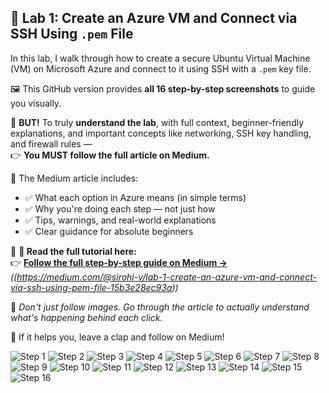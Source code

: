 ## 🧪 Lab 1: Create an Azure VM and Connect via SSH Using `.pem` File

In this lab, I walk through how to create a secure Ubuntu Virtual Machine (VM) on Microsoft Azure and connect to it using SSH with a `.pem` key file.

🖼️ This GitHub version provides **all 16 step-by-step screenshots** to guide you visually.

🚨 **BUT!** To truly **understand the lab**, with full context, beginner-friendly explanations, and important concepts like networking, SSH key handling, and firewall rules —  
👉 **You MUST follow the full article on Medium.**

🎯 The Medium article includes:

- ✅ What each option in Azure means (in simple terms)  
- ✅ Why you're doing each step — not just how  
- ✅ Tips, warnings, and real-world explanations  
- ✅ Clear guidance for absolute beginners

🔗 **📖 Read the full tutorial here:**  
👉 [**Follow the full step-by-step guide on Medium →**](#) *((https://medium.com/@sirohi-v/lab-1-create-an-azure-vm-and-connect-via-ssh-using-pem-file-15b3e28ec93a))*

💬 *Don't just follow images. Go through the article to actually understand what's happening behind each click.*

🙌 If it helps you, leave a clap and follow on Medium!



![Step 1](./images/1.png)
![Step 2](./images/2.png)
![Step 3](./images/3.png)
![Step 4](./images/4.png)
![Step 5](./images/5.png)
![Step 6](./images/6.png)
![Step 7](./images/7.png)
![Step 8](./images/8.png)
![Step 9](./images/9.png)
![Step 10](./images/10.png)
![Step 11](./images/11.png)
![Step 12](./images/12.png)
![Step 13](./images/13.png)
![Step 14](./images/14.png)
![Step 15](./images/15.png)
![Step 16](./images/16.png)
